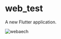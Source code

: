 # web_test

A new Flutter application.

![webaech](https://user-images.githubusercontent.com/77586282/235436528-b0467870-3adc-46d8-af49-518d11deea21.png)
